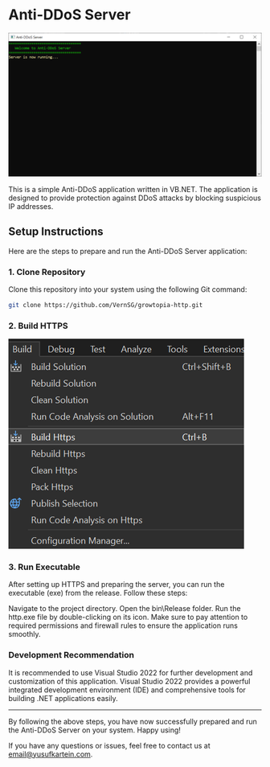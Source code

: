 # Anti-DDoS Server

![Server Image](http.png)

This is a simple Anti-DDoS application written in VB.NET. The application is designed to provide protection against DDoS attacks by blocking suspicious IP addresses.

## Setup Instructions

Here are the steps to prepare and run the Anti-DDoS Server application:

### 1. Clone Repository

Clone this repository into your system using the following Git command:

```bash
git clone https://github.com/VernSG/growtopia-http.git
```

### 2. Build HTTPS
![Server Image](antiddos.png)


### 3. Run Executable
After setting up HTTPS and preparing the server, you can run the executable (exe) from the release. Follow these steps:

Navigate to the project directory.
Open the bin\Release folder.
Run the http.exe file by double-clicking on its icon.
Make sure to pay attention to required permissions and firewall rules to ensure the application runs smoothly.


### Development Recommendation

It is recommended to use Visual Studio 2022 for further development and customization of this application. Visual Studio 2022 provides a powerful integrated development environment (IDE) and comprehensive tools for building .NET applications easily.

---

By following the above steps, you have now successfully prepared and run the Anti-DDoS Server on your system. Happy using!

If you have any questions or issues, feel free to contact us at [email@yusufkartein.com](mailto:email@yusufkartein.com).
